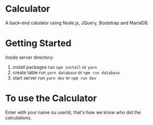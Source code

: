 # Calculator

A back-end calulator using Node.js, JQuery, Bootstrap and MariaDB.


# Getting Started
Inside server directory:

1. install packages run `npm install` or `yarn`
2. create table run `yarn database` or `npm run database`
3. start server run `yarn dev` or `npm run dev`

# To use the Calculator

Enter with your name ou userId, that's how we know who did the calculations.
